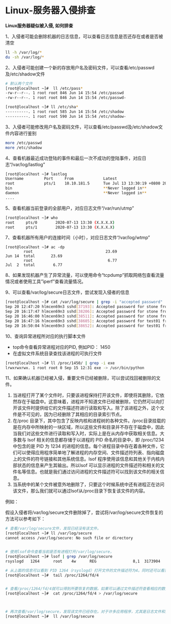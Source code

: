 # Linux-服务器入侵排查



**Linux服务器疑似被入侵, 如何排查**

1、入侵者可能会删除机器的日志信息，可以查看日志信息是否还存在或者是否被清空

```bash
ll -h /var/log/*
du -sh /var/log/*
```

2、入侵者可能创建一个新的存放用户名及密码文件，可以查看/etc/passwd及/etc/shadow文件

```bash
# 默认两个文件 
[root@localhost ~]#  ll /etc/pass*
-rw-r--r--. 1 root root 846 Jun 14 15:54 /etc/passwd
-rw-r--r--. 1 root root 846 Jun 14 15:54 /etc/passwd-

[root@localhost ~]# ll /etc/sha*
----------. 1 root root 585 Jun 14 15:54 /etc/shadow
----------. 1 root root 590 Jun 14 15:54 /etc/shadow-
```

3、入侵者可能修改用户名及密码文件，可以查看/etc/passwd及/etc/shadow文件内容进行鉴别

```bash
more /etc/passwd
more /etc/shadow
```

4、查看机器最近成功登陆的事件和最后一次不成功的登陆事件，对应日志“/var/log/lastlog”

```bash
[root@localhost ~]# lastlog
Username         Port     From             Latest
root             pts/1    10.10.181.5      Tue Jul 13 13:30:19 +0800 2021
bin                                        **Never logged in**
daemon                                     **Never logged in**
....
```

5、查看机器当前登录的全部用户，对应日志文件“/var/run/utmp”

```bash
[root@localhost ~]# who
root     pts/0        2020-07-13 13:30 (X.X.X.X)
root     pts/1        2020-07-13 13:30 (X.X.X.X)
```

7、查看机器所有用户的连接时间（小时），对应日志文件“/var/log/wtmp”

```
[root@localhost ~]# ac -dp
        root                                23.69
Jun 14  total       23.69
        root                                 6.77
Jul  2  total        6.77
```

8、如果发现机器产生了异常流量，可以使用命令“tcpdump”抓取网络包查看流量情况或者使用工具”iperf”查看流量情况。

9、可以查看/var/log/secure日志文件，尝试发现入侵者的信息

```bash
[root@localhost ~]# cat /var/log/secure | grep -i "accepted password"
Sep 20 12:47:20 hlmcen69n3 sshd[37193]: Accepted password for stone from X.X.X.X port 15898 ssh2
Sep 20 16:17:47 hlmcen69n3 sshd[38206]: Accepted password for stone from X.X.X.X port 9140 ssh2
Sep 20 16:46:00 hlmcen69n3 sshd[38511]: Accepted password for stone from X.X.X.X port 2540 ssh2
Sep 20 16:47:16 hlmcen69n3 sshd[38605]: Accepted password for test01 from X.X.X.X port 10790 ssh2
Sep 20 16:50:04 hlmcen69n3 sshd[38652]: Accepted password for test01 from X.X.X.X port 28956 ssh2
```

10、查询异常进程所对应的执行脚本文件

* top命令查看异常进程对应的PID, 例如PID： 1450
* 在虚拟文件系统目录查找该进程的可执行文件

```bash
[root@localhost ~]# ll /proc/1450/ | grep -i exe
lrwxrwxrwx. 1 root root 0 Sep 15 12:31 exe -> /usr/bin/python
```

11、如果确认机器已经被入侵，重要文件已经被删除，可以尝试找回被删除的文件。

1. 当进程打开了某个文件时，只要该进程保持打开该文件，即使将其删除，它依然存在于磁盘中。这意味着，进程并不知道文件已经被删除，它仍然可以向打开该文件时提供给它的文件描述符进行读取和写入。除了该进程之外，这个文件是不可见的，因为已经删除了其相应的目录索引节点。
2. 在/proc 目录下，其中包含了反映内核和进程树的各种文件。/proc目录挂载的是在内存中所映射的一块区域，所以这些文件和目录并不存在于磁盘中，因此当我们对这些文件进行读取和写入时，实际上是在从内存中获取相关信息。大多数与 lsof 相关的信息都存储于以进程的 PID 命名的目录中，即 /proc/1234 中包含的是 PID 为 1234 的进程的信息。每个进程目录中存在着各种文件，它们可以使得应用程序简单地了解进程的内存空间、文件描述符列表、指向磁盘上的文件的符号链接和其他系统信息。lsof 程序使用该信息和其他关于内核内部状态的信息来产生其输出。所以lsof 可以显示进程的文件描述符和相关的文件名等信息。也就是我们通过访问进程的文件描述符可以找到该文件的相关信息。
3. 当系统中的某个文件被意外地删除了，只要这个时候系统中还有进程正在访问该文件，那么我们就可以通过lsof从/proc目录下恢复该文件的内容。

例如：

假设入侵者将/var/log/secure文件删除掉了，尝试将/var/log/secure文件恢复的方法可以参考如下：

```bash
# 查看/var/log/secure文件，发现已经没有该文件。
[root@localhost ~]# ll /var/log/secure
cannot access /var/log/secure: No such file or directory


# 使用lsof命令查看当前是否有进程打开/var/log/secure，
[root@localhost ~]# lsof | grep /var/log/secure
rsyslogd   1264      root    4w      REG                8,1  3173904     263917 /var/log/secure (deleted)

# 从上面的信息可以看到 PID 1264（rsyslogd）打开文件的文件描述符为4。同时还可以看到/var/log/secure已经标记为被删除了。因此我们可以在/proc/1264/fd/4（fd下的每个以数字命名的文件表示进程对应的文件描述符）中查看相应的信息，如下
[root@localhost ~]#  tail /proc/1264/fd/4


# 查看/proc/1264/fd/4就可以得到所要恢复的数据。如果可以通过文件描述符查看相应的数据，那么就可以使用I/O重定向将其重定向到文件中
[root@localhost ~]#  cat /proc/1264/fd/4 > /var/log/secure



# 再次查看/var/log/secure，发现该文件已经存在。对于许多应用程序，尤其是日志文件和数据库，这种恢复删除文件的方法非常有用。
[root@localhost ~]#  ll /var/log/secure
```
